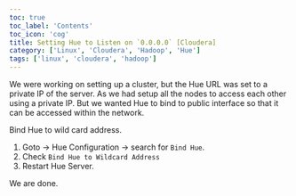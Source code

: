 ```yaml
---
toc: true 
toc_label: 'Contents' 
toc_icon: 'cog'
title: Setting Hue to Listen on `0.0.0.0` [Cloudera]
category: ['Linux', 'Cloudera', 'Hadoop', 'Hue']
tags: ['linux', 'cloudera', 'hadoop']
---
```


We were working on setting up a cluster, but the Hue URL was set to a private IP of the server. As we had setup all the nodes to access each other using a private IP. But we wanted Hue to bind to public interface so that it can be accessed within the network. 

Bind Hue to wild card address.

1. Goto -> Hue Configuration -> search for `Bind Hue`.
2. Check `Bind Hue to Wildcard Address `
3. Restart Hue Server.  

We are done.